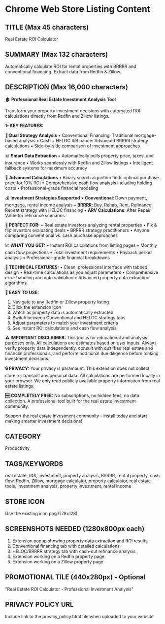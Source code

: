 # Chrome Web Store Listing Content

## TITLE (Max 45 characters)
Real Estate ROI Calculator

## SUMMARY (Max 132 characters)  
Automatically calculate ROI for rental properties with BRRRR and conventional financing. Extract data from Redfin & Zillow.

## DESCRIPTION (Max 16,000 characters)
🏠 **Professional Real Estate Investment Analysis Tool**

Transform your property investment decisions with automated ROI calculations directly from Redfin and Zillow listings.

**✨ KEY FEATURES:**

🎯 **Dual Strategy Analysis**
• Conventional Financing: Traditional mortgage-based analysis
• Cash + HELOC Refinance: Advanced BRRRR strategy calculations
• Side-by-side comparison of investment approaches

📊 **Smart Data Extraction**
• Automatically pulls property price, taxes, and insurance
• Works seamlessly with Redfin and Zillow listings
• Intelligent fallback systems for maximum accuracy

🧮 **Advanced Calculations**
• Binary search algorithm finds optimal purchase price for 10% ROI
• Comprehensive cash flow analysis including holding costs
• Professional-grade financial modeling

💰 **Investment Strategies Supported**
• **Conventional**: Down payment, mortgage, rental income analysis
• **BRRRR**: Buy, Rehab, Rent, Refinance, Repeat strategy with HELOC financing
• **ARV Calculations**: After Repair Value for refinance scenarios

**🎯 PERFECT FOR:**
• Real estate investors analyzing rental properties
• Fix & flip investors evaluating deals
• BRRRR strategy practitioners
• Anyone comparing conventional vs. cash purchase approaches

**📈 WHAT YOU GET:**
• Instant ROI calculations from listing pages
• Monthly cash flow projections
• Total investment requirements
• Payback period analysis
• Professional-grade financial breakdowns

**🔧 TECHNICAL FEATURES:**
• Clean, professional interface with tabbed design
• Real-time calculations as you adjust parameters
• Comprehensive error handling and data validation
• Advanced property data extraction algorithms

**📱 EASY TO USE:**
1. Navigate to any Redfin or Zillow property listing
2. Click the extension icon
3. Watch as property data is automatically extracted
4. Switch between Conventional and HELOC strategy tabs
5. Adjust parameters to match your investment criteria
6. See instant ROI calculations and cash flow analysis

**⚠️ IMPORTANT DISCLAIMER:**
This tool is for educational and analysis purposes only. All calculations are estimates based on user inputs. Always verify property data independently, consult with qualified real estate and financial professionals, and perform additional due diligence before making investment decisions.

**🔒 PRIVACY:**
Your privacy is paramount. This extension does not collect, store, or transmit any personal data. All calculations are performed locally in your browser. We only read publicly available property information from real estate listings.

**🆓 COMPLETELY FREE:**
No subscriptions, no hidden fees, no data collection. A professional tool built for the real estate investment community.

Support the real estate investment community - install today and start making smarter investment decisions!

## CATEGORY
Productivity

## TAGS/KEYWORDS  
real estate, ROI, investment, property analysis, BRRRR, rental property, cash flow, Redfin, Zillow, mortgage calculator, property calculator, real estate tools, investment analysis, property investment, rental income

## STORE ICON
Use the existing icon.png (128x128)

## SCREENSHOTS NEEDED (1280x800px each)
1. Extension popup showing property data extraction and ROI results
2. Conventional financing tab with detailed calculations
3. HELOC/BRRRR strategy tab with cash-out refinance analysis
4. Extension working on a Redfin property page
5. Extension working on a Zillow property page

## PROMOTIONAL TILE (440x280px) - Optional
"Real Estate ROI Calculator - Professional Investment Analysis"

## PRIVACY POLICY URL
Include link to the privacy_policy.html file when uploaded to your website
